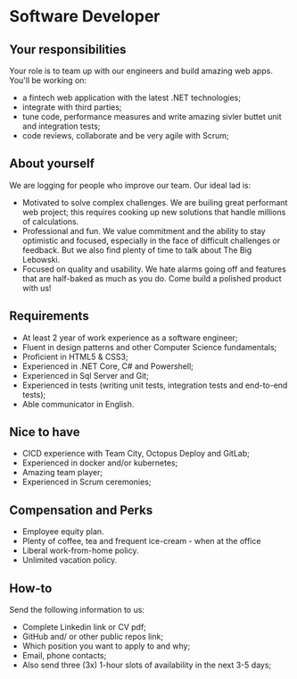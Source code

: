 # Software Developer

## Your responsibilities

Your role is to team up with our engineers and build amazing web apps. You'll be working on:

- a fintech web application with the latest .NET technologies;
- integrate with third parties;
- tune code, performance measures and write amazing sivler buttet unit and integration tests;
- code reviews, collaborate and be very agile with Scrum;

## About yourself

We are logging for people who improve our team. Our ideal lad is:

- Motivated to solve complex challenges. We are builing great performant web project; this requires cooking up new solutions that handle millions of calculations.
- Professional and fun. We value commitment and the ability to stay optimistic and focused, especially in the face of difficult challenges or feedback. But we also find plenty of time to talk about The Big Lebowski.
- Focused on quality and usability. We hate alarms going off and features that are half-baked as much as you do. Come build a polished product with us!

## Requirements

- At least 2 year of work experience as a software engineer;
- Fluent in design patterns and other Computer Science fundamentals;
- Proficient in HTML5 & CSS3;
- Experienced in .NET Core, C# and Powershell;
- Experienced in Sql Server and Git;
- Experienced in tests (writing unit tests, integration tests and end-to-end tests);
- Able communicator in English.

## Nice to have

- CICD experience with Team City, Octopus Deploy and GitLab;
- Experienced in docker and/or kubernetes;
- Amazing team player;
- Experienced in Scrum ceremonies;

## Compensation and Perks

- Employee equity plan.
- Plenty of coffee, tea and frequent ice-cream - when at the office
- Liberal work-from-home policy.
- Unlimited vacation policy.

## How-to

Send the following information to us:

- Complete Linkedin link or CV pdf;
- GitHub and/ or other public repos link;
- Which position you want to apply to and why;
- Email, phone contacts;
- Also send three (3x) 1-hour slots of availability in the next 3-5 days;
